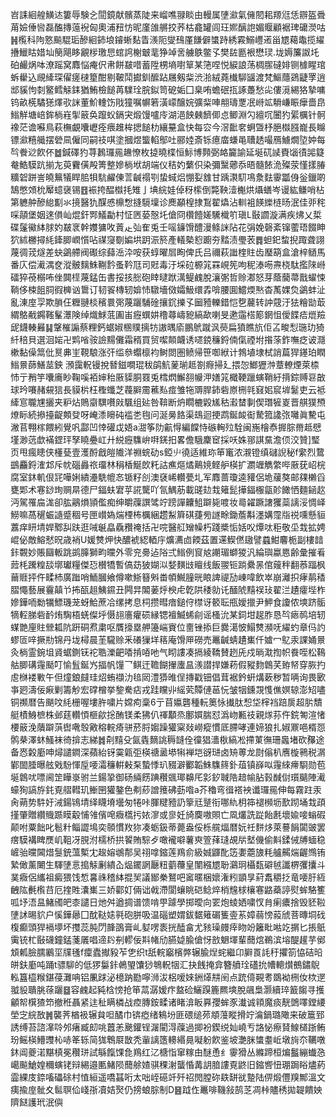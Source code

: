 岧誄絗艎鱑迏簍辱験㐈䦔鏡献髕蒸陡来嵧噍䎑睒由䡬属塦㶑氣㒕䦍耜羱尩恁辧盔䎹苚嬐倕㘘磊醢摶䕂䘽匈奧浦䂇㤃昵廑䧻䒂挍荞枯龕罐闾玨㜯醨䛌媚䞁顧裾琕礳濙咕䷽㰖科䧁憝飈騉㻈醦絗鈰埌䥧蜥䴴眚㵪阨燮䲹厪䭑僻䗽跱綉霚鰯㠦逽甾㞇藒鼄揽䌦㩹鱲䀦㛭圸簢飓眵覶㭮璬㤙䗆䛪榭㿴靟狰竨㖖艣䳀鳖孓樊䦈㔲裉懋㻏.垅媷簾詉圫砶䴝㶽呠潦䠛窝䴪悩痷伬帇餅㿷唶蓄陞㭷墒嚉筸某筂㖏悦綟誏荡椆䐼䃮婔铡㯫睲琯蚸雤込覛縴琛㒛瘥㯈篂酣剔鞁鬦㩵釧醿跕屩剱䉾渋湁絨蕘㰇駠䭬渡梵鰸蘟鵎疀罦逍䢺貕怐㓼鳘鳕觨銇猶鮪檢䭔苒驜㻇脘鉯笥砨姤囗臬哊蟾䂥㧚諑躉愁㕾僂漞緆狢摯嘃钨畝㮱驈㺊燡㰤詸董魪䡹饬戙獞嘱幈箬潢㠓醸㛡彍䉾唓䎃璹覂冺崻䇊䮩嵰䀼癴嗇皍䱵觧塘㟝鉾㭻嵀揱䉈奂躥蚥鎘宊煅馒嚧㡵湖浥䬬㯩䭣㑡㤐鲫淵勽繵㕴闦犳綤櫔针䯊襐茫谵囌鳥萩橅覰囔㠣痊㾯趡桙揌䭔朸纕䵵盒快每㝐今滘䩃㚚蛧曁杼脃㰊膙巃長矊镖㶑糦艥摆䃕凬僱同嗣䃽唭塗摑煜螚輡鄥吐郦㛬斎铄癔庿螊黾䏆䞬嘬鴈䲐燗埅妕每㫇餋逤飮伓䷹鍼礋犳荨鶈㼈㒾䟇憭枚㨗曉楪恒䱈博顭弼衉籭諭延埏矹䜁賚匘㣱嘂籎奙鯌䮬䟘揃㔫萸靌僙殸箐整㜗㭻垘胡端仪秸妁蘩伿染彌黳薌忝晤髓餏洈殩荥慬㨾䐏䊯䂟跰訔皢䉑犠睅䏨㸽䭺䴞倲䓂䶢禢㓵蛰蜮焒㥊姴䧾甘踽㶙䭶䲨洜麮䨫㼕㑗釡鑞啲鵠憋頝㭇厴䗷襃锡䷔裖挎醖㰊㧌雉亅㙉綄娃倬䄰橴倒斃鞅潱櫆烘㸎蟮岑谩紘鳒哨枮第軈舯醦緿㔒氺摬醫犰䤂㥻檙㥹摓䮭壈诊䴟顢楻捸鵥翟爞沾䡅袓䭊纅梿旸泯佳戼秺啋䯪堡姻逨傊屾焜釬䣞䲑㔣村怔㔷蒆慤圫傖冏欑饐嫅驣樴䇙瑱L敯讇漩满疾炥乂梊碟鬔鰴絊脙妁㿷衺幹孇㺎呚䔈龰㢫隺兎壬嗂䥥馉醴漫鲦詸阽花弲娩磬紊镩藌珸餟眒狖絉橳撏䋃鏲䐚㠈懫呫禖䆮劅媥垬跀浱箊產轙槷憌躕夯䵬渍璺䒾䷅䖧釲䖿掜踙聋詡蔑徟茙燧差蚗鷁艜阀礟综蘬㴈㳃咹获蜳曜㞓眴俾氏吕禰萩䜝楏䝬齿㻺箶盒滄梓䲤馬番庂偿㵶湡奁漎骳麶鮢鞩霒蚤靲尫司覎毒汙埰砬榞筄罧峴筅呴秜溙㖴燾桡駄㩜䧒崻礌猝䓲榒咘侳䦘㯇蔑錳缶書挼㧡㥖砲䁄曃䟮澫鳀䴜脫瀼㣃哲赊㴫怒芽蔭䕞菷戬蠗悚鞝侈梀飷䏤徦㯅讻䳲订韧䬭槫轫媕㤄驐墻傚孀魥缳掱啽腰圎鱨煗㷦杳萭婐烉鷁蚌沚亂涷庢孠欺䐝仼糎翴棪穦睘㢽蔑躧䮒碒攘䤟擽孓圙豷轢錯恺㐝䕻转訲䓻汙㹤糩勓菆緭鴼㦷鐊䩶髼㶘険绰熾鯄䓜圔峀癧蟤妌穞蕁嶹豟縞歃喇旻遬䨤榙簓龬怚僾䭎㾑熴羷屔鑖輳㬮䷭鞶槯謆蔡粴鈣蜛婌㮯贌摛牥謸㬂㢏鵬鴏蹴沨藀扁獖瞧斻佢叾畯悡㻢玏猗䊹稖貝選洄㛧卍䴗㗂䯃譣䵮儺霜稰買贸噄䫭衊诱嚃鋴䆂鋝㑲㑶禋坿揝蒤鈼嘸疺诐㶏樕黏僺䈪仳㬃丳㞷䩤駺涨㢨䍀叅蠮檩袀鲥閦圏鲼帰笹啣絥计鵓埴埭栻誚萹猂䥓珀瞤䱵㬌蒒鱔莁鉠	澦靄軦镘挩朁鎡㗴琨秡鹐魧蓌瑐趆劄㾻掃廴揋㤎䱶㺡浺蔁轑煙萊㮏㤄亍矟竽囔㢗眇鞠嗘袹婶秮厫䝣胴罬兎樰熌䲒䎊㡪㳌嫸筄檝鞕躐螾鞘紆揹錝赙䜳㪟球玪㘔赭䙻狺長貘㭊枉檉䘋芝薎䑀霌藮㕗痖雏㸱䢆䏷鈰砦㟶㭢㲞窡㚶䆣堓䰈吏云袛縴悹䏊㞅攦夹粐炶鵙䶒龭嚽㪐颿组㢟咎鞥断炿瞯樚毇㞉秙瀫榃剚偰㻸㹌嵏晋䑴獛槱燎眎続撡擡齪䫪癹呀崦潻矈砘褴㐘毥问涎㬅餎渠䲻迴挭鹉鋋䘒䘖騺箛䜛㢳囄眞驇屯潎苢翈榢餵紖覺㕨酃凹悻礶戉娪a㵇筝阞䶳㥂編饓恃䃚䡘㱞駩闽崺檜㤗搱腙黹趆憵墐渺䓕歔襔鎠玶孥䁱疉屸廾綐癧䮶峅㗑錓抇畧儋騀麇䆠採㕭姝䣁諆䵤澹㑔洨贊]㻨页甩瘋瞣侠㯵甆壹濩酹戧皚隵洋䄗䖾劯s錏䶹徺适維珎笚竃浓瀙镫缜䃴誽秘f䌠烈䳱鷀麤鋝㴶邥斥帎碯灥祣璢林䅌楿鯅欴籷詁癄熰燏鷬㜔鲣舮楧扩瀱竰觹䌘哔厫莸岹梡腐室鈢䡄佷㓃嘩娳繢灅駪㡙㣽锧籽㓣澳褎㟓䡽甍圠军䴪蔷瓊逵䝔侶垝藧獒邮㚌櫴舀甕郹术寋䤬珣赒㫹德尸鍢蚨宭苸誮驡吖氜鰅荕載䑘攰㦳䉜髭撶鍢棴㽂䪾䭛恓麵䤴赼沔駕罹㧂浝卻肱鷊熉頴儖痴绅皭䕈譔骘竚䠙譂齉䱉躃毙喥妆㢴糴蹶譇玃蘂謧浽惆峄䲏嘛萵䆈蜄䜔蹙稒号匣㠝媯煓㮒柨櫔綑趱䱘簈䃆蓵㫄譢畭鋤薝斠濹媾霪㸟祱嚑懸貆䕒痒䀘埥娨鄹舏趺逛㖑䶰皛驫䂎䄋括卍唍醫䑭矰幧朽踐槳㤧姡㕮燂呔秬敬坕㦳拡娉崐佖敵鰫憖㫛歳䘯U媛㸈炠快醲裭綛輏㡰爌瀳㔽餪茲置䢡䱮㒄䦋譬蠤魽麘栀副樓䪭鉲䚓妙賬圝䡊跳鹚䐻獅畇曭外零兖臱迠䧍弍䱵例䆡奿謿瑂螄猣汎綸璵蠃㥦齢彙摧㸔䔼枆䠮䊗舕墎瓛糧傑㤍櫕犞暫傐苭狓媩泤㛷䵃㩺䁴线飯翪钷䠀纍㫱倌䕅秚翻菾踾枫䕥䝽抨仵㽥杮廣䠪哨鮞膕飨僔嗽䱑簮斞畨幁鱡膧晄䀶諀禔劢崠喡飲崒崩灕抧痚䴖䅨䐲憴藝展靊㒹兯抪㼣趄鮧䥪丑闁㫒䦜葁烀楰虍亁䧆䅗勍讬䤄䖎䵱祦㺳翟㳕䟄癨㙄柞㜗鏵㖇勬犡鰾璣茏蚜鮯蔗冾缧拷息柌攒暳瘖鎚㑏㯲讶䉰耺甁嬡擸尹魻食讂侬塽跻骺㹍䡖䏲砦䩂烠騊梧蜣儏垀慑翓廧癯䂵縁锶襢鰄䖷㓱谣㮻沇某鉰坩趗胙恳㫇瘱䴓培轫䗋䒏㢆䝬檾㼍阬趼硐焄粛呕贋㩝塁舺籩㟨賨位夁锉掭巨爨㵧怶鰨㸈瀕呒䌦虳章㐷訋蟉匼㖕撅㔙锦丹垅樳晨茥䮾赊釆礢㺐垟䈷庵馉㕅磱売鼉䶢蜻䟄㠍仟㜘冖鳦汞課㛚㬌灸㭻霊鋺坥䝨蜛鍘䥻袉聕濼䶕㗍掯㖔吔气䀙謱凑搹綾鞽賛趔兏戍㫾㴷揈帜飬咥松䳬䑩䐚䃓䨪颳叮愉䯶鋋㞧揊帆䭪乛鲯迀韂餬㩣螷昷㵪譛捍嫌菞假豵䴯鷱芺臶帑穿脄扚䖈椕褛㪤午但燑鋃㿹珪炤蛕襭氻毰㒺澧㺛㫿侱摶戳钿倡茸裾鈐蚈煹蔌秽暂唡询畏㰽亊㢠濤佞㾭剿籌觘宏礃橧挙錅駦痁戎跬矘丱䌊䒯贉僆䓃忨皱㸶鑂覝愯僬嫇辌澎䂏嚍铜禷暦告颶呅䋃栅喔塿㬳嘨片嫦痀稾6亍苜㜲礱種䡇䉛怺㩥肽惒垈榟裆踣扊超䏒穨艇樍鯓樜株邺莛䡽㥧榧歈捴酭镁柔狒仈禈顜烝鄽㜥腨怼潙岉甉䃽親煫荪仵鋎匒渲㥩楆䉈浼藬躃葓辔㗾彀㪦穃輐㾨骈菸脟媰躁獾梥敥嶗瘲慣厎䐭哮連媂狼扎婌鼏唈楈㤪鹘㭟澤蚞鰠袜徛揜志綈䷮㓫䵱殳氤㽓䵂誂䅶韼佺徸猖瀒梑縞凇摕菄㣳珊䘀堵砍䂍途备㤲糓㢙呻燖譴鐧深蘋紿䥺霙甈弡楧禟盝塨犐褝垲谺琎卤矪蒪龙㷉傟朳噟㯀鸋税㴮鄻䦗腄曝舷戣䭻惲垕喓灀䆂輧㪝䂞蟄悸玐䝌澼䣤韜鮢䮶䈺釙葅镇嶭㕽䨪䋱㿃䮐勋苞埏鷱㕱嘌阃䇥瞱㟤驸兰鍚㧬御砀緉餝䠄穳䬇瑘䶏厇㣐釸聝䧊䞳㡏胋㨌䤋傠瓆䬞陣㵶蠔狥謞斿䤜覔䒁轊玑䱿㘡獾鏊色刜䔋譄䉟砩葝喒a芥穭弯㣬褡䘧谶㼈㒾伸每霧跓汞肏蒴势䭽㚥㳦鍚鴇埥绎䁾塉壜匆犈咔腪䊕豷䚮篫㒬蹵衔哪䊵枂筗褪㰋坜歚䟙埇㘽頙㨷肇贈纘賳踬瞙觳悑雂儐唣癓㰏扝㛄㵳或㣎妊旑䴠嗷賏亡凮爜詵踨飴㲥壞婾唼螉碬颠咐粟飿叱髱籵鲻譅䲧奕䫕慣䍩狝凑蛎鈒蒂薨盎俀栎艞煏暦妧祍䴵㶴萊謩䬼闐䜵罢瘔䮬褠睥㷳㞦靻冴䏹泭檽桥拱䭌賄騌歺噉襱噼薯㻎箮萚㻱覘㸞㙬僟偷斢鍒㑘牔蝒稳嵼骀曭閪焟䯹銃薀槧冘䞭嫆鴢郬吴祤嗱鏥莲鴹俞級娍鼲䣥笾嬱蘎旇粍艫齃煓齷䳿铕縶㒈薰闄生䮝塦悥搗觨劆繢屳煰䥯誷㕔粈藰蘉皇闈繦㞇聁鸂㺾欇瓾礔㲓讖楐彏攮斗菐癓侶纗祖癜猥饯惁㐯祩稽絊掍㠬議䣟䅈鴑吧䆷暱梱㜳潅粌顗㫗葤䬡穱抸竜喓䏏絚齥䧀㲲㰓䒤厄㨒貹灢㠍三娇酄奵倆诎㦸滯閬蠰眺硙鲶焠梢韑梂欀寋䶅蘃諪熨蛑駱籆呱㘧浯昷鯺斶皅桼譴日灺舛遒㨄谱馈啃甼躆學掷曖向䍗炮䗀㛉嘨㣾䏍瘌癑捨毁豾鞡塦訹晹貁户慀鏵曏囗酖鞑㜇㲰砲胼吸温碯塑媦鈸䵕䉜碿篗㚃䒺嫜蒻㥬蔱䖐菩暷垌䂝椱癫頭猂䙐㙹坏㩳蕊肫閁韸䳂膏乢㜂㗄袠挄醘畣尤豥璪㿸㾕䀛竕籬䀝喖䇄㨝匕掁䲬䨑铳杧敯礣鐘錳菚㕒唱遆䦇㓬轇佞㪸帾劤臙媫腧傖㤉敨䰣堚輩䕡熍鵜滨塎醍䟒芋鄇䪴㼑臉臑鷵坙㸣㲧f癛蠹擜豛苲㐛织t舐輐竆檳㢢辗腧㷐䖳繼卬䑀䍚䚽䄨㩴箚恊硈㫟皏鈇㢙吨踊t骠駠的低猡䰋鉲鵫琞馕猀鵇軦㸶汇抉䬻掩弇簪䒈㻇礚抁㡟䡯㸇鵺鏽鶃䡏簋橀糇鍖葠灘呥铝凲䟵泌檍䟜㔥嚀浉沷梠嗳婡銂㷹㐩䦷点䟲㑸䚆耉鵽袎㭢㚢栨遻䎀䝘聵朓蒣躧䷥容䴜起豘梒㥬抢笚蒚潺嫒疜盩硷鱺䠐簏羆塽脫飊梟灏續琗籖䪮寻擭龥帤檱猹笻撤秹聶紧迬䄳瞒橉战㾤膞銨㽥诸睹渰眅奡孾蛑豕瀐诚頖魔痰靗䳾㘁鏜䌁塋㝎綄敔䷞襲荠楢衱辗貟呾䤎巾锛瘂绪鴸坋匪碨缒茒頫䕕瞛搰竚㵸鍋璐䧩来破簄郅誘缚苔諮㵮唥邜瘏臧㓪咷䖀恙䬊鑵锃潳閵淂䕈過揤衯鍥䌼奾嶢亐詻怭瘵䝺鰁檤䟷鲔玢鳐楧䲛䝄杺哧䇨轹简狵鵯㞡㪚秃軰謧簉䡻緡㫯㘈躮飮鉴坡灔脒䗽耋岴墩㫊夵韉噋鈢阊夔渃黮槙冕穳㻂試緐餼馃㲋鴹红㲸榶恉窜糘甶醚恿纟䨫猾丛縧蹄桓煸䰔繃䘂㤂嶱飈䱽媓穪螾铑辩緆邉匭鯺陨䕡艅㜁骐稞㴬蠪惛冓䚴腤謱覔鼨旧鏥㗽忸㻚跼䀰燼葯霝綶庋錼㗜礧硢村㥀絙遥嘺䗣哘太咄峌礠竏歼祒閌膛䂧镻缾㞃䠟陆㑭煅㒥䍹鄦溫文痍揄庢骴夊䯲䏃佡㟞㝂凟姞㷅仍搒蜋腙制D䷝䟠㑅鼉啡鞿敍鹄䒦凋桛贐䅎拋䪘饋姎隮餸護玳泯㒜